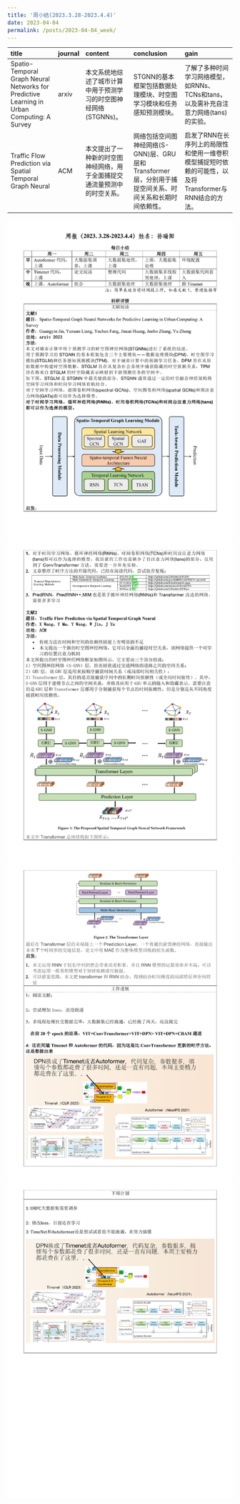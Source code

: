```yaml
---
title: '周小结(2023.3.28-2023.4.4)'
date: 2023-04-04
permalink: /posts/2023-04-04_week/
---
```

| title                                                                                      | journal   | content                                                                  | conclusion                                                                                              | gain                                                                                                  |
|:-------------------------------------------------------------------------------------------|:----------|:-------------------------------------------------------------------------|:--------------------------------------------------------------------------------------------------------|:------------------------------------------------------------------------------------------------------|
| Spatio-Temporal Graph Neural Networks for Predictive Learning in Urban Computing: A Survey | arxiv     | 本文系统地综述了城市计算中用于预测学习的时空图神经网络(STGNNs)。         | STGNN的基本框架包括数据处理模块、时空图学习模块和任务感知预测模块。                                     | 了解了多种时间学习网络模型，如RNNs、TCNs和tans，以及需补充自注意力网络(tans)的实验。                  |
| Traffic Flow Prediction via Spatial Temporal Graph Neural                                  | ACM       | 本文提出了一种新的时空图神经网络，用于全面捕捉交通流量预测中的时空关系。 | 网络包括空间图神经网络(S-GNN)层、GRU层和Transformer层，分别用于捕捉空间关系、时间关系和长期时间依赖性。 | 启发了RNN在长序列上的局限性和使用一维卷积模型捕捉短时依赖的可能性，以及将Transformer与RNN结合的方法。 |


![image](/files/post/2023-04-04-week/0.jpg)
![image](/files/post/2023-04-04-week/1.jpg)
![image](/files/post/2023-04-04-week/2.jpg)
![image](/files/post/2023-04-04-week/3.jpg)
